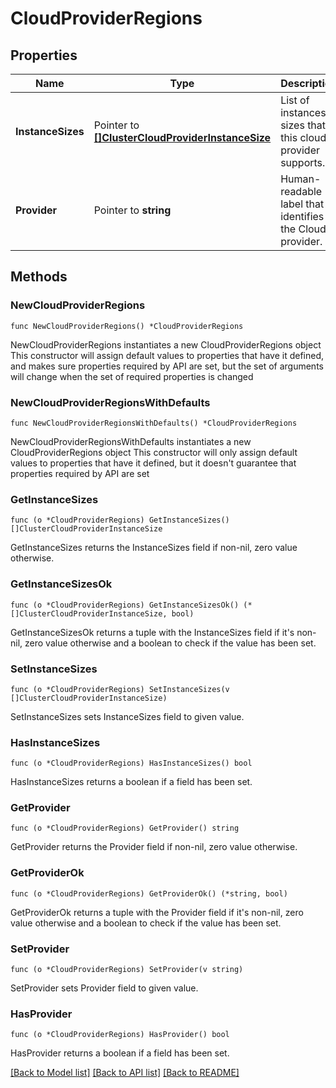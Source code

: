 # CloudProviderRegions

## Properties

Name | Type | Description | Notes
------------ | ------------- | ------------- | -------------
**InstanceSizes** | Pointer to [**[]ClusterCloudProviderInstanceSize**](ClusterCloudProviderInstanceSize.md) | List of instances sizes that this cloud provider supports. | [optional] [readonly] 
**Provider** | Pointer to **string** | Human-readable label that identifies the Cloud provider. | [optional] 

## Methods

### NewCloudProviderRegions

`func NewCloudProviderRegions() *CloudProviderRegions`

NewCloudProviderRegions instantiates a new CloudProviderRegions object
This constructor will assign default values to properties that have it defined,
and makes sure properties required by API are set, but the set of arguments
will change when the set of required properties is changed

### NewCloudProviderRegionsWithDefaults

`func NewCloudProviderRegionsWithDefaults() *CloudProviderRegions`

NewCloudProviderRegionsWithDefaults instantiates a new CloudProviderRegions object
This constructor will only assign default values to properties that have it defined,
but it doesn't guarantee that properties required by API are set

### GetInstanceSizes

`func (o *CloudProviderRegions) GetInstanceSizes() []ClusterCloudProviderInstanceSize`

GetInstanceSizes returns the InstanceSizes field if non-nil, zero value otherwise.

### GetInstanceSizesOk

`func (o *CloudProviderRegions) GetInstanceSizesOk() (*[]ClusterCloudProviderInstanceSize, bool)`

GetInstanceSizesOk returns a tuple with the InstanceSizes field if it's non-nil, zero value otherwise
and a boolean to check if the value has been set.

### SetInstanceSizes

`func (o *CloudProviderRegions) SetInstanceSizes(v []ClusterCloudProviderInstanceSize)`

SetInstanceSizes sets InstanceSizes field to given value.

### HasInstanceSizes

`func (o *CloudProviderRegions) HasInstanceSizes() bool`

HasInstanceSizes returns a boolean if a field has been set.
### GetProvider

`func (o *CloudProviderRegions) GetProvider() string`

GetProvider returns the Provider field if non-nil, zero value otherwise.

### GetProviderOk

`func (o *CloudProviderRegions) GetProviderOk() (*string, bool)`

GetProviderOk returns a tuple with the Provider field if it's non-nil, zero value otherwise
and a boolean to check if the value has been set.

### SetProvider

`func (o *CloudProviderRegions) SetProvider(v string)`

SetProvider sets Provider field to given value.

### HasProvider

`func (o *CloudProviderRegions) HasProvider() bool`

HasProvider returns a boolean if a field has been set.

[[Back to Model list]](../README.md#documentation-for-models) [[Back to API list]](../README.md#documentation-for-api-endpoints) [[Back to README]](../README.md)


